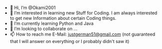 - 👋 Hi, I’m @Okami2001
- 👀 I’m interested in learning new Stuff for Coding. I am always interested to get new Information about certain Coding things.
- 🌱 I’m currently learning Python and Java
- 💞️ I’m looking to collaborate on ...
- 📫 How to reach me E-Mail: justgerman51@gmail.com (not guaranteed that I will answer on everything or I probably didn't saw it)

<!---
Okami2001/Okami2001 is a ✨ special ✨ repository because its `README.md` (this file) appears on your GitHub profile.
You can click the Preview link to take a look at your changes.
--->
